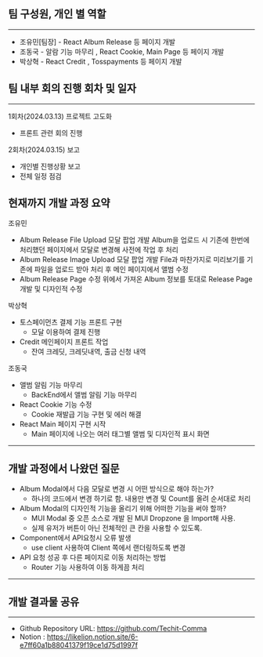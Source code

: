 ## 팀 구성원, 개인 별 역할

---
- 조유민[팀장] - React Album Release 등 페이지 개발
- 조동국 - 알람 기능 마무리 , React Cookie, Main Page 등 페이지 개발
- 박상혁 - React Credit , Tosspayments 등 페이지 개발

## 팀 내부 회의 진행 회차 및 일자

---
1회차(2024.03.13) 프로젝트 고도화
   - 프론트 관련 회의 진행

2회차(2024.03.15) 보고
   - 개인별 진행상황 보고
   - 전체 일정 점검

## 현재까지 개발 과정 요약
조유민
- Album Release File Upload 모달 팝업 개발
  Album을 업로드 시 기존에 한번에 처리했던 페이지에서 모달로 변경해 사전에 작업 후 처리
- Album Release Image Upload 모달 팝업 개발
  File과 마찬가지로 미리보기를 기존에 파일을 업로드 받아 처리 후 메인 페이지에서 앨범 수정
- Album Release Page 수정
  위에서 가져온 Album 정보를 토대로 Release Page 개발 및 디자인적 수정

박상혁
- 토스페이먼츠 결제 기능 프론트 구현
    - 모달 이용하여 결제 진행
- Credit 메인페이지 프론트 작업
    - 잔여 크레딧, 크레딧내역, 출금 신청 내역

조동국
- 앨범 알림 기능 마무리
    - BackEnd에서 앨범 알림 기능 마무리
- React Cookie 기능 수정
    - Cookie 재발급 기능 구현 및 에러 해결
- React Main 페이지 구현 시작
    - Main 페이지에 나오는 여러 태그별 앨범 및 디자인적 표시 화면
---
## 개발 과정에서 나왔던 질문
- Album Modal에서 다음 모달로 변경 시 어떤 방식으로 해야 하는가?
    - 하나의 코드에서 변경 하기로 함. 내용만 변경 및 Count를 올려 순서대로 처리
- Album Modal의 디자인적 기능을 올리기 위해 어떠한 기능을 써야 할까?
    - MUI Modal 중 오픈 소스로 개발 된 MUI Dropzone 을 Import해 사용.
    - 실제 유저가 버튼이 아닌 전체적인 큰 칸을 사용할 수 있도록.
- Component에서 API요청시 오류 발생
    - use client 사용하여 Client 쪽에서 랜더링하도록 변경
- API 요청 성공 후 다른 페이지로 이동 처리하는 방법
    - Router 기능 사용하여 이동 하게끔 처리
---
## 개발 결과물 공유

---

- Github Repository URL: https://github.com/Techit-Comma
- Notion : https://likelion.notion.site/6-e7ff60a1b88041379f19ce1d75d1997f
